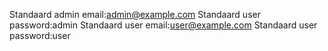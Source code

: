 Standaard admin email:admin@example.com
Standaard user password:admin
Standaard user email:user@example.com
Standaard user password:user
